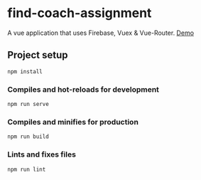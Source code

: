 # find-coach-assignment
A vue application that uses Firebase, Vuex & Vue-Router.
[Demo](https://find-coach-vue.netlify.app/)
## Project setup
```
npm install
```

### Compiles and hot-reloads for development
```
npm run serve
```

### Compiles and minifies for production
```
npm run build
```

### Lints and fixes files
```
npm run lint
```